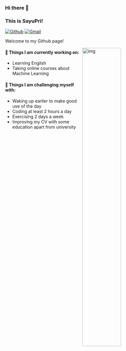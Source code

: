 ### Hi there 👋 
### This is SayuPri!

[![Github](https://img.shields.io/badge/-Github-000?style=flat&logo=Github&logoColor=white)](https://github.com/sayupri)
[![Gmail](https://img.shields.io/badge/-Gmail-c14438?style=flat&logo=Gmail&logoColor=white)](mailto:huangsnw@outlook.com)

Welcome to my Github page! 

<img align="right" alt="img" src="https://github.com/SayuPri/SayuPri/blob/main/lo.gif" width="50%" height="auto" />


#### 🌱 Things I am currently working on: 
- Learning Engilsh
- Taking online courses about Machine Learning 

#### :muscle: Things I am challenging myself with:
- Waking up earlier to make good use of the day
- Coding at least 2 hours a day
- Exercising 2 days a week
- Improving my CV with some education apart from university
